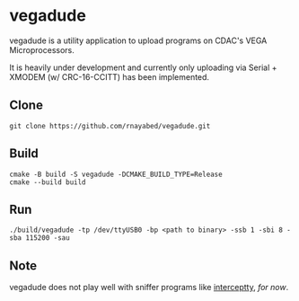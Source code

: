 # vegadude

vegadude is a utility application to upload programs on CDAC's VEGA Microprocessors.

It is heavily under development and currently only uploading via Serial + XMODEM (w/ CRC-16-CCITT) has been implemented.

## Clone

```
git clone https://github.com/rnayabed/vegadude.git
```

## Build

```
cmake -B build -S vegadude -DCMAKE_BUILD_TYPE=Release
cmake --build build
```

## Run

```
./build/vegadude -tp /dev/ttyUSB0 -bp <path to binary> -ssb 1 -sbi 8 -sba 115200 -sau
```

## Note

vegadude does not play well with sniffer programs like [interceptty](https://github.com/geoffmeyers/interceptty), *for now*.
